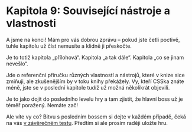 # Kapitola 9: Související nástroje a vlastnosti

A jsme na konci! Mám pro vás dobrou zprávu – pokud jste četli poctivě, tuhle kapitolu už číst nemusíte a klidně ji přeskočte.

Je to totiž kapitola „přílohová“. Kapitola „a tak dále“. Kapitola „co se jinam nevešlo“.

Jde o referenční příručku různých vlastností a nástrojů, které v knize sice zmiňuji, ale zkušenějším by v toku knihy překážely. Vy, kteří CSSka znáte méně, jste se v poslední kapitole tudíž už možná několikrát objevili.

Je to jako dojít do posledního levelu hry a tam zjistit, že hlavní boss už je téměř poražený. Nemáte zač!

Ale víte vy co? Bitvu s posledním bossem si dejte v každém případě, čeká na vás [v závěrečném testu](kap-souvisejici-after.md). Předtím si ale prosím raději uložte hru.
